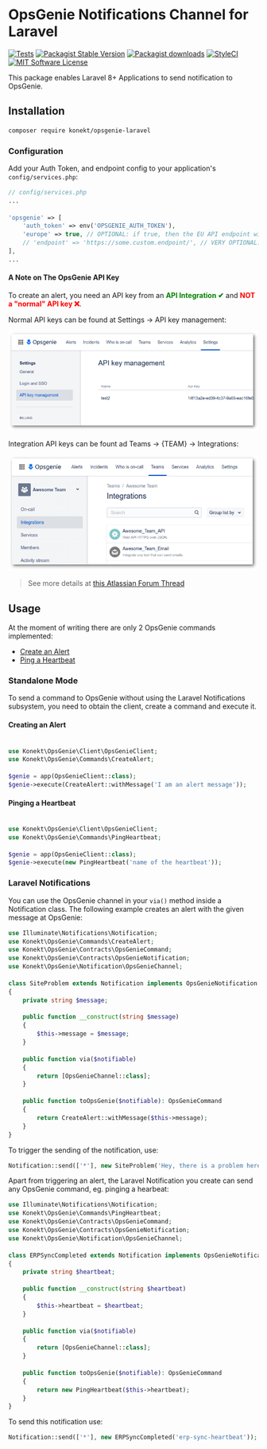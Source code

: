 # OpsGenie Notifications Channel for Laravel

[![Tests](https://img.shields.io/github/workflow/status/artkonekt/opsgenie-laravel/tests/master?style=flat-square)](https://github.com/artkonekt/opsgenie-laravel/actions?query=workflow%3Atests)
[![Packagist Stable Version](https://img.shields.io/packagist/v/konekt/opsgenie-laravel.svg?style=flat-square&label=stable)](https://packagist.org/packages/konekt/opsgenie-laravel)
[![Packagist downloads](https://img.shields.io/packagist/dt/konekt/opsgenie-laravel.svg?style=flat-square)](https://packagist.org/packages/konekt/opsgenie-laravel)
[![StyleCI](https://styleci.io/repos/389939873/shield?branch=master)](https://styleci.io/repos/389939873)
[![MIT Software License](https://img.shields.io/badge/license-MIT-blue.svg?style=flat-square)](LICENSE.md)

This package enables Laravel 8+ Applications to send notification to OpsGenie.

## Installation

```bash
composer require konekt/opsgenie-laravel
```

### Configuration

Add your Auth Token, and endpoint config to your application's `config/services.php`:

```php
// config/services.php
...

'opsgenie' => [
    'auth_token' => env('OPSGENIE_AUTH_TOKEN'),
    'europe' => true, // OPTIONAL: if true, then the EU API endpoint will be used
    // 'endpoint' => 'https://some.custom.endpoint/', // VERY OPTIONAL: in case you use a non-official endpoint
],
...
```

#### A Note on The OpsGenie API Key

To create an alert, you need an API key from an
<span style="color:green">**API Integration ✔**</span> and
<span style="color:red">**NOT a "normal" API key ❌**</span>.

Normal API keys can be found at Settings -> API key management:

![normal_api_key.png](doc/normal_api_key.png)

Integration API keys can be fount ad Teams -> {TEAM} -> Integrations:

![integration_api_key.png](doc/integration_api_key.png)

> See more details at [this Atlassian Forum Thread](https://community.atlassian.com/t5/Opsgenie-questions/API-authentication-for-create-alerts/qaq-p/1477556#M773)

## Usage

At the moment of writing there are only 2 OpsGenie commands implemented:

- [Create an Alert](https://docs.opsgenie.com/docs/alert-api#create-alert)
- [Ping a Heartbeat](https://docs.opsgenie.com/docs/heartbeat-api#ping-heartbeat-request)

### Standalone Mode

To send a command to OpsGenie without using the Laravel Notifications
subsystem, you need to obtain the client, create a command and execute
it.

#### Creating an Alert

```php

use Konekt\OpsGenie\Client\OpsGenieClient;
use Konekt\OpsGenie\Commands\CreateAlert;

$genie = app(OpsGenieClient::class);
$genie->execute(CreateAlert::withMessage('I am an alert message'));
```

#### Pinging a Heartbeat

```php

use Konekt\OpsGenie\Client\OpsGenieClient;
use Konekt\OpsGenie\Commands\PingHeartbeat;

$genie = app(OpsGenieClient::class);
$genie->execute(new PingHeartbeat('name of the heartbeat'));
```

### Laravel Notifications

You can use the OpsGenie channel in your `via()` method inside a
Notification class. The following example creates an alert with the
given message at OpsGenie:

```php
use Illuminate\Notifications\Notification;
use Konekt\OpsGenie\Commands\CreateAlert;
use Konekt\OpsGenie\Contracts\OpsGenieCommand;
use Konekt\OpsGenie\Contracts\OpsGenieNotification;
use Konekt\OpsGenie\Notification\OpsGenieChannel;

class SiteProblem extends Notification implements OpsGenieNotification
{
    private string $message;

    public function __construct(string $message)
    {
        $this->message = $message;
    }

    public function via($notifiable)
    {
        return [OpsGenieChannel::class];
    }

    public function toOpsGenie($notifiable): OpsGenieCommand
    {
        return CreateAlert::withMessage($this->message);
    }
}
```

To trigger the sending of the notification, use:

```php
Notification::send(['*'], new SiteProblem('Hey, there is a problem here'));
```

Apart from triggering an alert, the Laravel Notification you create can
send any OpsGenie command, eg. pinging a hearbeat:

```php
use Illuminate\Notifications\Notification;
use Konekt\OpsGenie\Commands\PingHeartbeat;
use Konekt\OpsGenie\Contracts\OpsGenieCommand;
use Konekt\OpsGenie\Contracts\OpsGenieNotification;
use Konekt\OpsGenie\Notification\OpsGenieChannel;

class ERPSyncCompleted extends Notification implements OpsGenieNotification
{
    private string $heartbeat;

    public function __construct(string $heartbeat)
    {
        $this->heartbeat = $heartbeat;
    }

    public function via($notifiable)
    {
        return [OpsGenieChannel::class];
    }

    public function toOpsGenie($notifiable): OpsGenieCommand
    {
        return new PingHeartbeat($this->heartbeat);
    }
}
```

To send this notification use:

```php
Notification::send(['*'], new ERPSyncCompleted('erp-sync-heartbeat'));
```